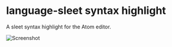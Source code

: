 # language-sleet syntax highlight

A sleet syntax highlight for the Atom editor.

![Screenshot](https://raw.github.com/ice/language-sleet/master/screenshot.png)